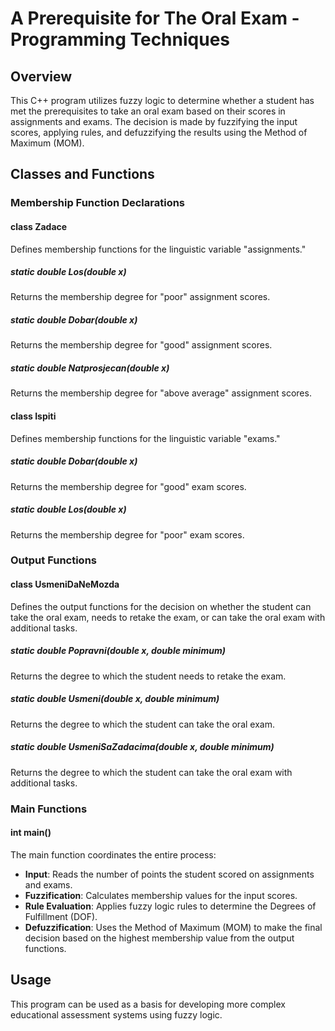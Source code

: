 # A Prerequisite for The Oral Exam - Programming Techniques

## Overview

This C++ program utilizes fuzzy logic to determine whether a student has met the prerequisites to take an oral exam based on their scores in assignments and exams. The decision is made by fuzzifying the input scores, applying rules, and defuzzifying the results using the Method of Maximum (MOM).

## Classes and Functions

### Membership Function Declarations

#### class Zadace

Defines membership functions for the linguistic variable "assignments."

##### static double Los(double x)

Returns the membership degree for "poor" assignment scores.

##### static double Dobar(double x)

Returns the membership degree for "good" assignment scores.

##### static double Natprosjecan(double x)

Returns the membership degree for "above average" assignment scores.

#### class Ispiti

Defines membership functions for the linguistic variable "exams."

##### static double Dobar(double x)

Returns the membership degree for "good" exam scores.

##### static double Los(double x)

Returns the membership degree for "poor" exam scores.

### Output Functions

#### class UsmeniDaNeMozda

Defines the output functions for the decision on whether the student can take the oral exam, needs to retake the exam, or can take the oral exam with additional tasks.

##### static double Popravni(double x, double minimum)

Returns the degree to which the student needs to retake the exam.

##### static double Usmeni(double x, double minimum)

Returns the degree to which the student can take the oral exam.

##### static double UsmeniSaZadacima(double x, double minimum)

Returns the degree to which the student can take the oral exam with additional tasks.

### Main Functions

#### int main()

The main function coordinates the entire process:

- **Input**: Reads the number of points the student scored on assignments and exams.
- **Fuzzification**: Calculates membership values for the input scores.
- **Rule Evaluation**: Applies fuzzy logic rules to determine the Degrees of Fulfillment (DOF).
- **Defuzzification**: Uses the Method of Maximum (MOM) to make the final decision based on the highest membership value from the output functions.

## Usage

This program can be used as a basis for developing more complex educational assessment systems using fuzzy logic.
